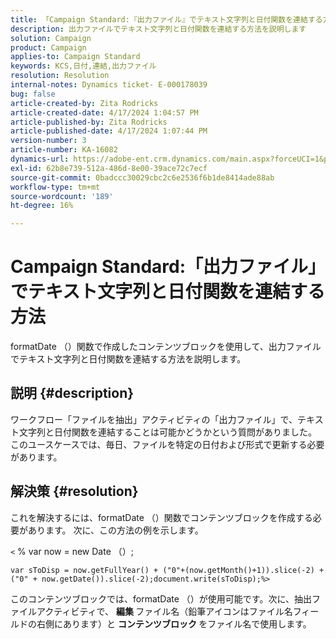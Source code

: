 ```yaml
---
title: 「Campaign Standard:『出力ファイル』でテキスト文字列と日付関数を連結する方法」
description: 出力ファイルでテキスト文字列と日付関数を連結する方法を説明します
solution: Campaign
product: Campaign
applies-to: Campaign Standard
keywords: KCS,日付,連結,出力ファイル
resolution: Resolution
internal-notes: Dynamics ticket- E-000178039
bug: false
article-created-by: Zita Rodricks
article-created-date: 4/17/2024 1:04:57 PM
article-published-by: Zita Rodricks
article-published-date: 4/17/2024 1:07:44 PM
version-number: 3
article-number: KA-16082
dynamics-url: https://adobe-ent.crm.dynamics.com/main.aspx?forceUCI=1&pagetype=entityrecord&etn=knowledgearticle&id=32b2de13-bbfc-ee11-a1ff-6045bd0065b6
exl-id: 62b8e739-512a-486d-8e00-39ace72c7ecf
source-git-commit: 0badccc30029cbc2c6e2536f6b1de8414ade88ab
workflow-type: tm+mt
source-wordcount: '189'
ht-degree: 16%

---
```


# Campaign Standard:「出力ファイル」でテキスト文字列と日付関数を連結する方法


formatDate （）関数で作成したコンテンツブロックを使用して、出力ファイルでテキスト文字列と日付関数を連結する方法を説明します。

## 説明 {#description}


ワークフロー「ファイルを抽出」アクティビティの「出力ファイル」で、テキスト文字列と日付関数を連結することは可能かどうかという質問がありました。 このユースケースでは、毎日、ファイルを特定の日付および形式で更新する必要があります。


## 解決策 {#resolution}


これを解決するには、formatDate （）関数でコンテンツブロックを作成する必要があります。 次に、この方法の例を示します。

`<` % var now = new Date （）;


```
var sToDisp = now.getFullYear() + ("0"+(now.getMonth()+1)).slice(-2) + ("0" + now.getDate()).slice(-2);document.write(sToDisp);%>
```


このコンテンツブロックでは、formatDate （）が使用可能です。次に、抽出ファイルアクティビティで、 <b>編集 </b>ファイル名（鉛筆アイコンはファイル名フィールドの右側にあります）と <b>コンテンツブロック </b>をファイル名で使用します。
